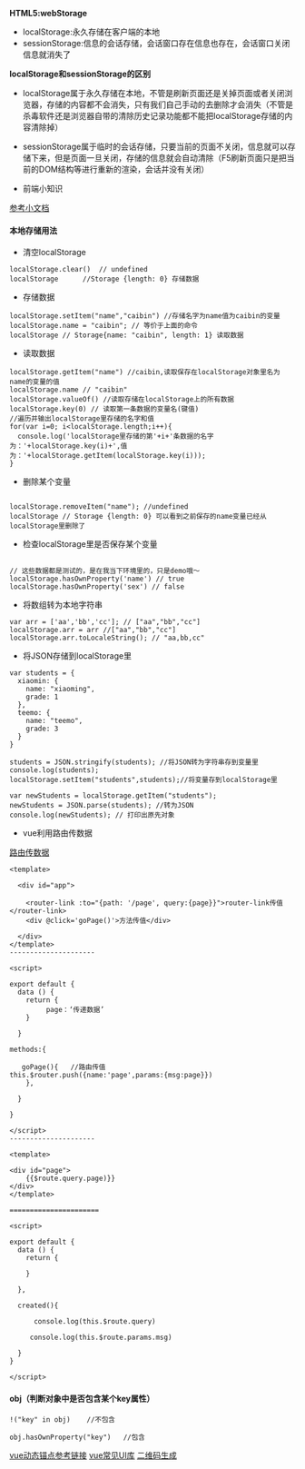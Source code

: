 **HTML5:webStorage** 

- localStorage:永久存储在客户端的本地
- sessionStorage:信息的会话存储，会话窗口存在信息也存在，会话窗口关闭信息就消失了

**localStorage和sessionStorage的区别**

- localStorage属于永久存储在本地，不管是刷新页面还是关掉页面或者关闭浏览器，存储的内容都不会消失，只有我们自己手动的去删除才会消失（不管是杀毒软件还是浏览器自带的清除历史记录功能都不能把localStorage存储的内容清除掉）
- sessionStorage属于临时的会话存储，只要当前的页面不关闭，信息就可以存储下来，但是页面一旦关闭，存储的信息就会自动清除（F5刷新页面只是把当前的DOM结构等进行重新的渲染，会话并没有关闭）

- 前端小知识

[参考小文档](https://www.kancloud.cn/kingend/js-work/371848)

#### 本地存储用法

- 清空localStorage

```
localStorage.clear()  // undefined   
localStorage      //Storage {length: 0} 存储数据

```

- 存储数据

```
localStorage.setItem("name","caibin") //存储名字为name值为caibin的变量
localStorage.name = "caibin"; // 等价于上面的命令 
localStorage // Storage{name: "caibin", length: 1} 读取数据
```

- 读取数据

```
localStorage.getItem("name") //caibin,读取保存在localStorage对象里名为name的变量的值
localStorage.name // "caibin"
localStorage.valueOf() //读取存储在localStorage上的所有数据
localStorage.key(0) // 读取第一条数据的变量名(键值)
//遍历并输出localStorage里存储的名字和值
for(var i=0; i<localStorage.length;i++){
  console.log('localStorage里存储的第'+i+'条数据的名字为：'+localStorage.key(i)+',值为：'+localStorage.getItem(localStorage.key(i)));
}
```

- 删除某个变量

```

localStorage.removeItem("name"); //undefined
localStorage // Storage {length: 0} 可以看到之前保存的name变量已经从localStorage里删除了

```

- 检查localStorage里是否保存某个变量

```

// 这些数据都是测试的，是在我当下环境里的，只是demo哦～
localStorage.hasOwnProperty('name') // true
localStorage.hasOwnProperty('sex') // false

```

- 将数组转为本地字符串

```
var arr = ['aa','bb','cc']; // ["aa","bb","cc"]
localStorage.arr = arr //["aa","bb","cc"]
localStorage.arr.toLocaleString(); // "aa,bb,cc"
```

- 将JSON存储到localStorage里

```
var students = {
  xiaomin: {
    name: "xiaoming",
    grade: 1
  },
  teemo: {
    name: "teemo",
    grade: 3
  }
}
 
students = JSON.stringify(students); //将JSON转为字符串存到变量里
console.log(students);
localStorage.setItem("students",students);//将变量存到localStorage里
 
var newStudents = localStorage.getItem("students");
newStudents = JSON.parse(students); //转为JSON
console.log(newStudents); // 打印出原先对象

```



- vue利用路由传数据

[路由传数据](https://blog.csdn.net/weixin_42460570/article/details/81060666)

```
<template>
 
  <div id="app">
 
    <router-link :to="{path: '/page', query:{page}}">router-link传值</router-link>
    <div @click='goPage()'>方法传值</div>
 
  </div>
</template>
--------------------- 

<script>
 
export default {
  data () {
    return {
         page：‘传递数据’
    }
 
  }
 
methods:{
 
   goPage(){   //路由传值
this.$router.push({name:'page',params:{msg:page}})   
    },
 
  }
 
}
 
</script>
--------------------- 

<template>
 
<div id="page">
    {{$route.query.page)}}
</div>
</template>

======================

<script>
 
export default {
  data () {
    return {
        
    }
 
  },
 
  created(){   
 
      console.log(this.$route.query)
 
     console.log(this.$route.params.msg)
 
  }
}
 
</script>
```
#### obj（判断对象中是否包含某个key属性）
````
!("key" in obj)    //不包含

obj.hasOwnProperty("key")   //包含
````
[vue动态锚点参考链接](https://www.cnblogs.com/wisewrong/p/6495726.html)
[vue常见UI库](https://blog.csdn.net/wobaiwodedukuku/article/details/82868693)
[二维码生成](https://cli.im/)
